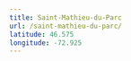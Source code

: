 ```yaml
---
title: Saint-Mathieu-du-Parc
url: /saint-mathieu-du-parc/
latitude: 46.575
longitude: -72.925
---
```

